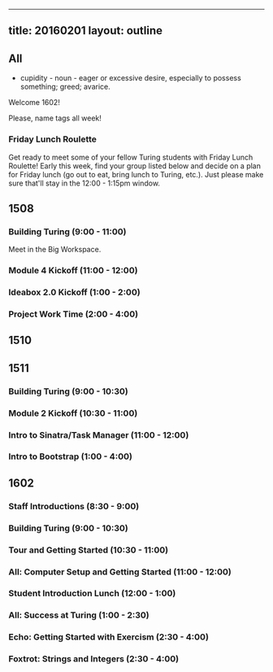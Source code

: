 
---
title: 20160201
layout: outline
---

## All

* cupidity - noun - eager or excessive desire, especially to possess something; greed; avarice.

Welcome 1602!

Please, name tags all week!

### Friday Lunch Roulette

Get ready to meet some of your fellow Turing students with Friday Lunch
Roulette! Early this week, find your group listed below and decide on a plan
for Friday lunch (go out to eat, bring lunch to Turing, etc.). Just please
make sure that'll stay in the 12:00 - 1:15pm window.


## 1508

### Building Turing (9:00 - 11:00)

Meet in the Big Workspace.

### Module 4 Kickoff (11:00 - 12:00)

### Ideabox 2.0 Kickoff (1:00 - 2:00)

### Project Work Time (2:00 - 4:00)


## 1510


## 1511

### Building Turing (9:00 - 10:30)

### Module 2 Kickoff (10:30 - 11:00)

### Intro to Sinatra/Task Manager (11:00 - 12:00)

### Intro to Bootstrap (1:00 - 4:00)


## 1602

### Staff Introductions (8:30 - 9:00)

### Building Turing (9:00 - 10:30)

### Tour and Getting Started (10:30 - 11:00)

### All: Computer Setup and Getting Started (11:00 - 12:00)

### Student Introduction Lunch (12:00 - 1:00)

### All: Success at Turing (1:00 - 2:30)

### Echo: Getting Started with Exercism (2:30 - 4:00)

### Foxtrot: Strings and Integers (2:30 - 4:00)

